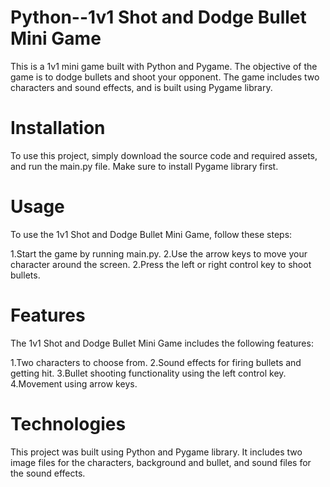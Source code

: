 # Python--1v1 Shot and Dodge Bullet Mini Game

This is a 1v1 mini game built with Python and Pygame. The objective of the game is to dodge bullets and shoot your opponent. The game includes two characters and sound effects, and is built using Pygame library.

# Installation
To use this project, simply download the source code and required assets, and run the main.py file. Make sure to install Pygame library first.

# Usage
To use the 1v1 Shot and Dodge Bullet Mini Game, follow these steps:

1.Start the game by running main.py.
2.Use the arrow keys to move your character around the screen.
2.Press the left or right control key to shoot bullets.

# Features
The 1v1 Shot and Dodge Bullet Mini Game includes the following features:

1.Two characters to choose from.
2.Sound effects for firing bullets and getting hit.
3.Bullet shooting functionality using the left control key.
4.Movement using arrow keys.

# Technologies
This project was built using Python and Pygame library. It includes two image files for the characters, background and bullet, and sound files for the sound effects.
